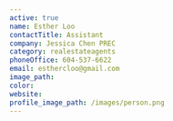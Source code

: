 ```yaml
---
active: true
name: Esther Loo
contactTitle: Assistant
company: Jessica Chen PREC
category: realestateagents
phoneOffice: 604-537-6622
email: esthercloo@gmail.com
image_path:
color:
website:
profile_image_path: /images/person.png
---
```



